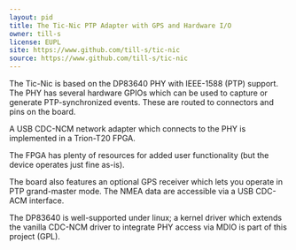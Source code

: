 ```yaml
---
layout: pid
title: The Tic-Nic PTP Adapter with GPS and Hardware I/O
owner: till-s
license: EUPL
site: https://www.github.com/till-s/tic-nic
source: https://www.github.com/till-s/tic-nic
---
```

The Tic-Nic is based on the DP83640 PHY with IEEE-1588 (PTP)
support. The PHY has several hardware GPIOs which can be used to
capture or generate PTP-synchronized events. These are routed
to connectors and pins on the board.

A USB CDC-NCM network adapter which connects to the PHY is
implemented in a Trion-T20 FPGA.

The FPGA has plenty of resources for added user functionality
(but the device operates just fine as-is).

The board also features an optional GPS receiver which lets you
operate in PTP grand-master mode. The NMEA data are accessible
via a USB CDC-ACM interface.

The DP83640 is well-supported under linux; a kernel driver
which extends the vanilla CDC-NCM driver to integrate PHY
access via MDIO is part of this project (GPL).
